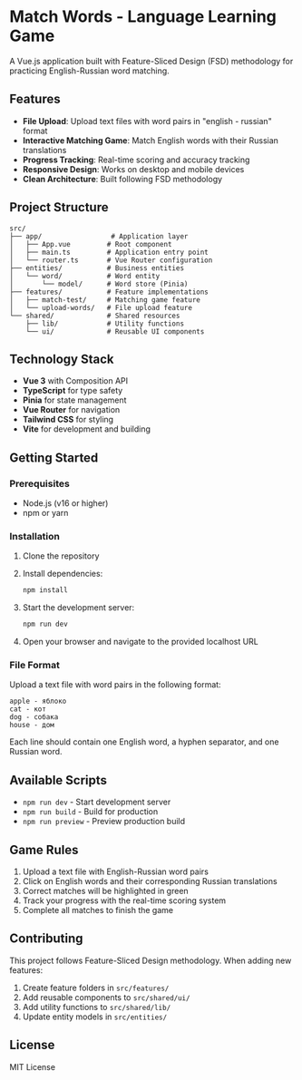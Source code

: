# Match Words - Language Learning Game

A Vue.js application built with Feature-Sliced Design (FSD) methodology for practicing English-Russian word matching.

## Features

- **File Upload**: Upload text files with word pairs in "english - russian" format
- **Interactive Matching Game**: Match English words with their Russian translations
- **Progress Tracking**: Real-time scoring and accuracy tracking
- **Responsive Design**: Works on desktop and mobile devices
- **Clean Architecture**: Built following FSD methodology

## Project Structure

```
src/
├── app/                 # Application layer
│   ├── App.vue         # Root component
│   ├── main.ts         # Application entry point
│   └── router.ts       # Vue Router configuration
├── entities/           # Business entities
│   └── word/           # Word entity
│       └── model/      # Word store (Pinia)
├── features/           # Feature implementations
│   ├── match-test/     # Matching game feature
│   └── upload-words/   # File upload feature
└── shared/             # Shared resources
    ├── lib/            # Utility functions
    └── ui/             # Reusable UI components
```

## Technology Stack

- **Vue 3** with Composition API
- **TypeScript** for type safety
- **Pinia** for state management
- **Vue Router** for navigation
- **Tailwind CSS** for styling
- **Vite** for development and building

## Getting Started

### Prerequisites

- Node.js (v16 or higher)
- npm or yarn

### Installation

1. Clone the repository
2. Install dependencies:
   ```bash
   npm install
   ```

3. Start the development server:
   ```bash
   npm run dev
   ```

4. Open your browser and navigate to the provided localhost URL

### File Format

Upload a text file with word pairs in the following format:
```
apple - яблоко
cat - кот
dog - собака
house - дом
```

Each line should contain one English word, a hyphen separator, and one Russian word.

## Available Scripts

- `npm run dev` - Start development server
- `npm run build` - Build for production
- `npm run preview` - Preview production build

## Game Rules

1. Upload a text file with English-Russian word pairs
2. Click on English words and their corresponding Russian translations
3. Correct matches will be highlighted in green
4. Track your progress with the real-time scoring system
5. Complete all matches to finish the game

## Contributing

This project follows Feature-Sliced Design methodology. When adding new features:

1. Create feature folders in `src/features/`
2. Add reusable components to `src/shared/ui/`
3. Add utility functions to `src/shared/lib/`
4. Update entity models in `src/entities/`

## License

MIT License
